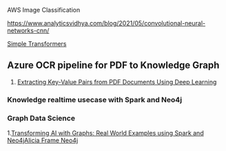 

AWS Image Classification

https://www.analyticsvidhya.com/blog/2021/05/convolutional-neural-networks-cnn/


[Simple Transformers](https://wandb.ai/cayush/simpletransformers/reports/Using-SimpleTransformers-for-Common-NLP-Applications--Vmlldzo4Njk2NA)


## Azure OCR pipeline for PDF to Knowledge Graph 
1. [Extracting Key-Value Pairs from PDF Documents Using Deep Learning](https://medium.com/@faysal887/extracting-key-value-pairs-from-pdf-documents-using-deep-learning-fd79f4582a86)

### Knowledge realtime usecase with Spark and Neo4j

###  Graph Data Science 
1.[Transforming AI with Graphs: Real World Examples using Spark and Neo4jAlicia Frame Neo4j](https://www.youtube.com/watch?v=BURl3e-niXc)



 